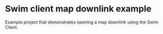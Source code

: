 # Swim client map downlink example
Example project that demonstrates opening a map downlink using the Swim Client. 

